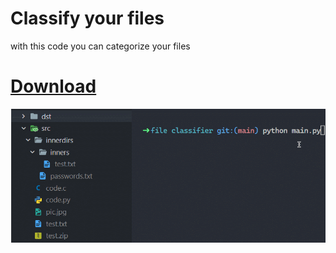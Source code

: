 # Classify your files

with this code you can categorize your files
# [Download](build/file%20classifier.exe)
<img src="preview.gif"></img>
